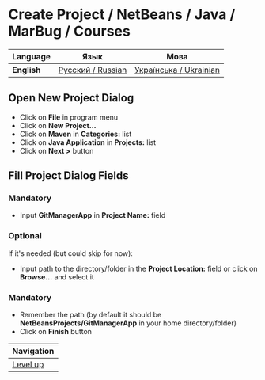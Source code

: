 # Create Project / NetBeans / Java / MarBug / Courses

| Language | Язык | Мова |
| -------- | ---- | ---- |
| **English** | [Русский / Russian](README.ru.md) | [Українська / Ukrainian](README.uk.md) |

## Open New Project Dialog ##

* Click on **File** in program menu
* Click on **New Project...**
* Click on **Maven** in **Categories:** list
* Click on **Java Application** in **Projects:** list
* Click on **Next >** button

## Fill Project Dialog Fields ##

### Mandatory ###

* Input **GitManagerApp** in **Project Name:** field

### Optional ###

If it's needed (but could skip for now):

* Input path to the directory/folder in the **Project Location:** field or click on **Browse...** and select it

### Mandatory ###

* Remember the path (by default it should be **NetBeansProjects/GitManagerApp** in your home directory/folder)
* Click on **Finish** button

| Navigation               |
| ------------------------ |
| [Level up](../README.md) |
